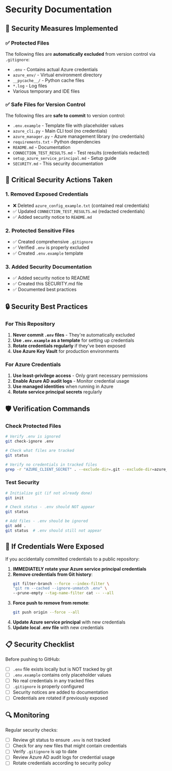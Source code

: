 # Security Documentation

## 🔐 Security Measures Implemented

### ✅ Protected Files
The following files are **automatically excluded** from version control via `.gitignore`:

- `.env` - Contains actual Azure credentials
- `azure_env/` - Virtual environment directory
- `__pycache__/` - Python cache files
- `*.log` - Log files
- Various temporary and IDE files

### ✅ Safe Files for Version Control
The following files are **safe to commit** to version control:

- `.env.example` - Template file with placeholder values
- `azure_cli.py` - Main CLI tool (no credentials)
- `azure_manager.py` - Azure management library (no credentials)
- `requirements.txt` - Python dependencies
- `README.md` - Documentation
- `CONNECTION_TEST_RESULTS.md` - Test results (credentials redacted)
- `setup_azure_service_principal.md` - Setup guide
- `SECURITY.md` - This security documentation

## 🚨 Critical Security Actions Taken

### 1. Removed Exposed Credentials
- ❌ Deleted `azure_config_example.txt` (contained real credentials)
- ✅ Updated `CONNECTION_TEST_RESULTS.md` (redacted credentials)
- ✅ Added security notice to `README.md`

### 2. Protected Sensitive Files
- ✅ Created comprehensive `.gitignore`
- ✅ Verified `.env` is properly excluded
- ✅ Created `.env.example` template

### 3. Added Security Documentation
- ✅ Added security notice to README
- ✅ Created this SECURITY.md file
- ✅ Documented best practices

## 🔒 Security Best Practices

### For This Repository
1. **Never commit `.env` files** - They're automatically excluded
2. **Use `.env.example` as a template** for setting up credentials
3. **Rotate credentials regularly** if they've been exposed
4. **Use Azure Key Vault** for production environments

### For Azure Credentials
1. **Use least-privilege access** - Only grant necessary permissions
2. **Enable Azure AD audit logs** - Monitor credential usage
3. **Use managed identities** when running in Azure
4. **Rotate service principal secrets** regularly

## 🛡️ Verification Commands

### Check Protected Files
```bash
# Verify .env is ignored
git check-ignore .env

# Check what files are tracked
git status

# Verify no credentials in tracked files
grep -r "AZURE_CLIENT_SECRET" . --exclude-dir=.git --exclude-dir=azure_env
```

### Test Security
```bash
# Initialize git (if not already done)
git init

# Check status - .env should NOT appear
git status

# Add files - .env should be ignored
git add .
git status  # .env should still not appear
```

## 🚨 If Credentials Were Exposed

If you accidentally committed credentials to a public repository:

1. **IMMEDIATELY rotate your Azure service principal credentials**
2. **Remove credentials from Git history**:
   ```bash
   git filter-branch --force --index-filter \
   "git rm --cached --ignore-unmatch .env" \
   --prune-empty --tag-name-filter cat -- --all
   ```
3. **Force push to remove from remote**:
   ```bash
   git push origin --force --all
   ```
4. **Update Azure service principal** with new credentials
5. **Update local .env file** with new credentials

## 📋 Security Checklist

Before pushing to GitHub:
- [ ] `.env` file exists locally but is NOT tracked by git
- [ ] `.env.example` contains only placeholder values
- [ ] No real credentials in any tracked files
- [ ] `.gitignore` is properly configured
- [ ] Security notices are added to documentation
- [ ] Credentials are rotated if previously exposed

## 🔍 Monitoring

Regular security checks:
- [ ] Review git status to ensure `.env` is not tracked
- [ ] Check for any new files that might contain credentials
- [ ] Verify `.gitignore` is up to date
- [ ] Review Azure AD audit logs for credential usage
- [ ] Rotate credentials according to security policy
